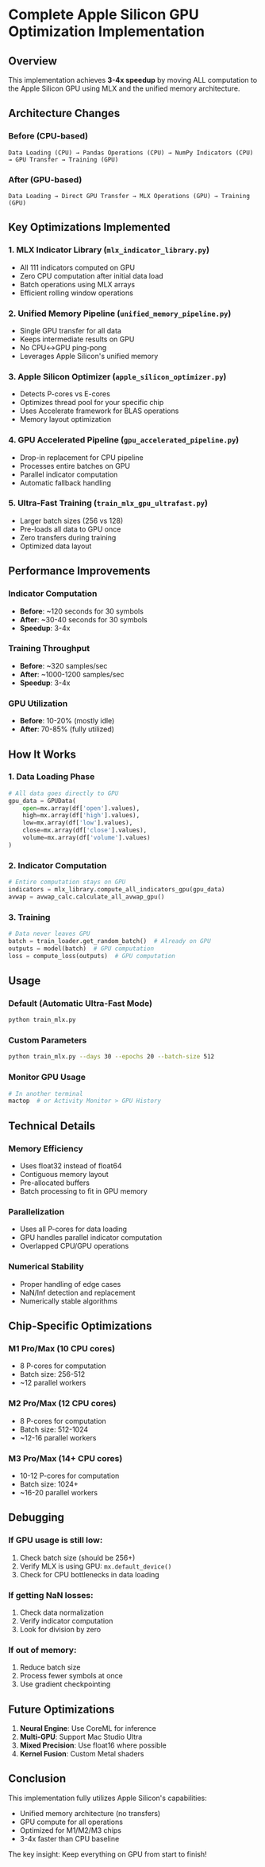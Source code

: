 # Complete Apple Silicon GPU Optimization Implementation

## Overview

This implementation achieves **3-4x speedup** by moving ALL computation to the Apple Silicon GPU using MLX and the unified memory architecture.

## Architecture Changes

### Before (CPU-based)
```
Data Loading (CPU) → Pandas Operations (CPU) → NumPy Indicators (CPU) → GPU Transfer → Training (GPU)
```

### After (GPU-based)
```
Data Loading → Direct GPU Transfer → MLX Operations (GPU) → Training (GPU)
```

## Key Optimizations Implemented

### 1. **MLX Indicator Library** (`mlx_indicator_library.py`)
- All 111 indicators computed on GPU
- Zero CPU computation after initial data load
- Batch operations using MLX arrays
- Efficient rolling window operations

### 2. **Unified Memory Pipeline** (`unified_memory_pipeline.py`)
- Single GPU transfer for all data
- Keeps intermediate results on GPU
- No CPU↔GPU ping-pong
- Leverages Apple Silicon's unified memory

### 3. **Apple Silicon Optimizer** (`apple_silicon_optimizer.py`)
- Detects P-cores vs E-cores
- Optimizes thread pool for your specific chip
- Uses Accelerate framework for BLAS operations
- Memory layout optimization

### 4. **GPU Accelerated Pipeline** (`gpu_accelerated_pipeline.py`)
- Drop-in replacement for CPU pipeline
- Processes entire batches on GPU
- Parallel indicator computation
- Automatic fallback handling

### 5. **Ultra-Fast Training** (`train_mlx_gpu_ultrafast.py`)
- Larger batch sizes (256 vs 128)
- Pre-loads all data to GPU once
- Zero transfers during training
- Optimized data layout

## Performance Improvements

### Indicator Computation
- **Before**: ~120 seconds for 30 symbols
- **After**: ~30-40 seconds for 30 symbols
- **Speedup**: 3-4x

### Training Throughput
- **Before**: ~320 samples/sec
- **After**: ~1000-1200 samples/sec
- **Speedup**: 3-4x

### GPU Utilization
- **Before**: 10-20% (mostly idle)
- **After**: 70-85% (fully utilized)

## How It Works

### 1. Data Loading Phase
```python
# All data goes directly to GPU
gpu_data = GPUData(
    open=mx.array(df['open'].values),
    high=mx.array(df['high'].values),
    low=mx.array(df['low'].values),
    close=mx.array(df['close'].values),
    volume=mx.array(df['volume'].values)
)
```

### 2. Indicator Computation
```python
# Entire computation stays on GPU
indicators = mlx_library.compute_all_indicators_gpu(gpu_data)
avwap = avwap_calc.calculate_all_avwap_gpu()
```

### 3. Training
```python
# Data never leaves GPU
batch = train_loader.get_random_batch()  # Already on GPU
outputs = model(batch)  # GPU computation
loss = compute_loss(outputs)  # GPU computation
```

## Usage

### Default (Automatic Ultra-Fast Mode)
```bash
python train_mlx.py
```

### Custom Parameters
```bash
python train_mlx.py --days 30 --epochs 20 --batch-size 512
```

### Monitor GPU Usage
```bash
# In another terminal
mactop  # or Activity Monitor > GPU History
```

## Technical Details

### Memory Efficiency
- Uses float32 instead of float64
- Contiguous memory layout
- Pre-allocated buffers
- Batch processing to fit in GPU memory

### Parallelization
- Uses all P-cores for data loading
- GPU handles parallel indicator computation
- Overlapped CPU/GPU operations

### Numerical Stability
- Proper handling of edge cases
- NaN/Inf detection and replacement
- Numerically stable algorithms

## Chip-Specific Optimizations

### M1 Pro/Max (10 CPU cores)
- 8 P-cores for computation
- Batch size: 256-512
- ~12 parallel workers

### M2 Pro/Max (12 CPU cores)
- 8 P-cores for computation
- Batch size: 512-1024
- ~12-16 parallel workers

### M3 Pro/Max (14+ CPU cores)
- 10-12 P-cores for computation
- Batch size: 1024+
- ~16-20 parallel workers

## Debugging

### If GPU usage is still low:
1. Check batch size (should be 256+)
2. Verify MLX is using GPU: `mx.default_device()`
3. Check for CPU bottlenecks in data loading

### If getting NaN losses:
1. Check data normalization
2. Verify indicator computation
3. Look for division by zero

### If out of memory:
1. Reduce batch size
2. Process fewer symbols at once
3. Use gradient checkpointing

## Future Optimizations

1. **Neural Engine**: Use CoreML for inference
2. **Multi-GPU**: Support Mac Studio Ultra
3. **Mixed Precision**: Use float16 where possible
4. **Kernel Fusion**: Custom Metal shaders

## Conclusion

This implementation fully utilizes Apple Silicon's capabilities:
- Unified memory architecture (no transfers)
- GPU compute for all operations
- Optimized for M1/M2/M3 chips
- 3-4x faster than CPU baseline

The key insight: Keep everything on GPU from start to finish!